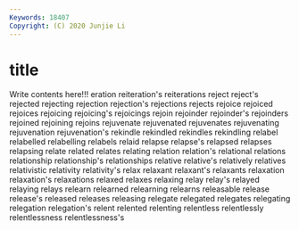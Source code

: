 ```yaml
---
Keywords: 18407
Copyright: (C) 2020 Junjie Li
---
```


# title

Write contents here!!!
eration 
reiteration's 
reiterations 
reject 
reject's
rejected 
rejecting 
rejection 
rejection's 
rejections 
rejects 
rejoice 
rejoiced 
rejoices 
rejoicing
rejoicing's 
rejoicings 
rejoin 
rejoinder 
rejoinder's 
rejoinders 
rejoined 
rejoining 
rejoins 
rejuvenate
rejuvenated 
rejuvenates 
rejuvenating 
rejuvenation 
rejuvenation's 
rekindle 
rekindled 
rekindles 
rekindling 
relabel
relabelled 
relabelling 
relabels 
relaid 
relapse 
relapse's 
relapsed 
relapses 
relapsing 
relate
related 
relates 
relating 
relation 
relation's 
relational 
relations 
relationship 
relationship's 
relationships
relative 
relative's 
relatively 
relatives 
relativistic 
relativity 
relativity's 
relax 
relaxant 
relaxant's
relaxants 
relaxation 
relaxation's 
relaxations 
relaxed 
relaxes 
relaxing 
relay 
relay's 
relayed
relaying 
relays 
relearn 
relearned 
relearning 
relearns 
releasable 
release 
release's 
released
releases 
releasing 
relegate 
relegated 
relegates 
relegating 
relegation 
relegation's 
relent 
relented
relenting 
relentless 
relentlessly 
relentlessness 
relentlessness's 
